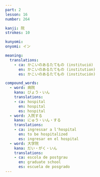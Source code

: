 ```yaml
---
part: 2
lesson: 16
number: 264

kanji: 院
strokes: 10

kunyomi:
onyomi: イン

meaning:
  translations:
    - ca: かこいのあるたてもの (institució)
      en: かこいのあるたてもの (institution)
      es: かこいのあるたてもの (institución)

compound_words:
  - word: 病院
    kana: びょう・いん
    translations:
    - ca: hospital
      en: hospital
      es: hospital
  - word: 入院する
    kana: にゅう・いん・する
    translations:
    - ca: ingressar a l'hospital
      en: to be hospitalized
      es: ingresar en el hospital
  - word: 大学院
    kana: だい・がく・いん
    translations:
    - ca: escola de postgrau
      en: graduate school
      es: escuela de posgrado
---
```

